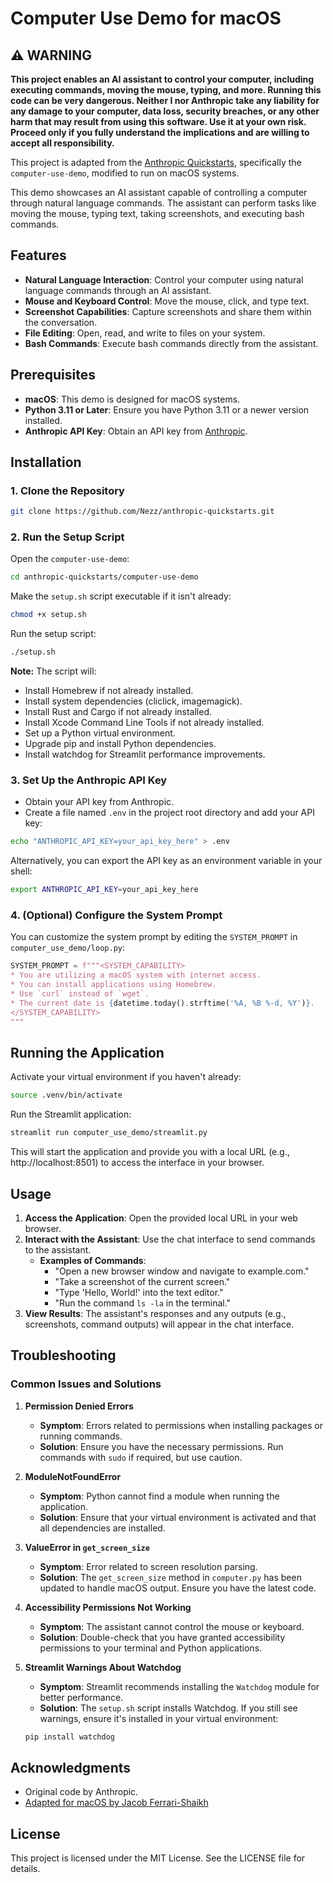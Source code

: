 # Computer Use Demo for macOS

## ⚠️ WARNING

**This project enables an AI assistant to control your computer, including executing commands, moving the mouse, typing, and more. Running this code can be very dangerous. Neither I nor Anthropic take any liability for any damage to your computer, data loss, security breaches, or any other harm that may result from using this software. Use it at your own risk. Proceed only if you fully understand the implications and are willing to accept all responsibility.**

This project is adapted from the [Anthropic Quickstarts](https://github.com/anthropics/anthropic-quickstarts), specifically the `computer-use-demo`, modified to run on macOS systems.

This demo showcases an AI assistant capable of controlling a computer through natural language commands. The assistant can perform tasks like moving the mouse, typing text, taking screenshots, and executing bash commands.

## Features

- **Natural Language Interaction**: Control your computer using natural language commands through an AI assistant.
- **Mouse and Keyboard Control**: Move the mouse, click, and type text.
- **Screenshot Capabilities**: Capture screenshots and share them within the conversation.
- **File Editing**: Open, read, and write to files on your system.
- **Bash Commands**: Execute bash commands directly from the assistant.

## Prerequisites

- **macOS**: This demo is designed for macOS systems.
- **Python 3.11 or Later**: Ensure you have Python 3.11 or a newer version installed.
- **Anthropic API Key**: Obtain an API key from [Anthropic](https://www.anthropic.com/).

## Installation

### 1. Clone the Repository

```bash
git clone https://github.com/Nezz/anthropic-quickstarts.git
```

### 2. Run the Setup Script

Open the `computer-use-demo`:
```bash
cd anthropic-quickstarts/computer-use-demo
```

Make the `setup.sh` script executable if it isn't already:
```bash
chmod +x setup.sh
```

Run the setup script:
```bash
./setup.sh
```

**Note:** The script will:
- Install Homebrew if not already installed.
- Install system dependencies (cliclick, imagemagick).
- Install Rust and Cargo if not already installed.
- Install Xcode Command Line Tools if not already installed.
- Set up a Python virtual environment.
- Upgrade pip and install Python dependencies.
- Install watchdog for Streamlit performance improvements.

### 3. Set Up the Anthropic API Key

- Obtain your API key from Anthropic.
- Create a file named `.env` in the project root directory and add your API key:

```bash
echo "ANTHROPIC_API_KEY=your_api_key_here" > .env
```

Alternatively, you can export the API key as an environment variable in your shell:

```bash
export ANTHROPIC_API_KEY=your_api_key_here
```

### 4. (Optional) Configure the System Prompt

You can customize the system prompt by editing the `SYSTEM_PROMPT` in `computer_use_demo/loop.py`:

```python
SYSTEM_PROMPT = f"""<SYSTEM_CAPABILITY>
* You are utilizing a macOS system with internet access.
* You can install applications using Homebrew.
* Use `curl` instead of `wget`.
* The current date is {datetime.today().strftime('%A, %B %-d, %Y')}.
</SYSTEM_CAPABILITY>
"""
```

## Running the Application

Activate your virtual environment if you haven't already:

```bash
source .venv/bin/activate
```

Run the Streamlit application:

```bash
streamlit run computer_use_demo/streamlit.py
```

This will start the application and provide you with a local URL (e.g., http://localhost:8501) to access the interface in your browser.

## Usage

1. **Access the Application**: Open the provided local URL in your web browser.
2. **Interact with the Assistant**: Use the chat interface to send commands to the assistant.
   - **Examples of Commands**:
     - "Open a new browser window and navigate to example.com."
     - "Take a screenshot of the current screen."
     - "Type 'Hello, World!' into the text editor."
     - "Run the command `ls -la` in the terminal."
3. **View Results**: The assistant's responses and any outputs (e.g., screenshots, command outputs) will appear in the chat interface.

## Troubleshooting

### Common Issues and Solutions

1. **Permission Denied Errors**
   - **Symptom**: Errors related to permissions when installing packages or running commands.
   - **Solution**: Ensure you have the necessary permissions. Run commands with `sudo` if required, but use caution.

2. **ModuleNotFoundError**
   - **Symptom**: Python cannot find a module when running the application.
   - **Solution**: Ensure that your virtual environment is activated and that all dependencies are installed.

3. **ValueError in `get_screen_size`**
   - **Symptom**: Error related to screen resolution parsing.
   - **Solution**: The `get_screen_size` method in `computer.py` has been updated to handle macOS output. Ensure you have the latest code.

4. **Accessibility Permissions Not Working**
   - **Symptom**: The assistant cannot control the mouse or keyboard.
   - **Solution**: Double-check that you have granted accessibility permissions to your terminal and Python applications.

5. **Streamlit Warnings About Watchdog**
   - **Symptom**: Streamlit recommends installing the `Watchdog` module for better performance.
   - **Solution**: The `setup.sh` script installs Watchdog. If you still see warnings, ensure it's installed in your virtual environment:

   ```bash
   pip install watchdog
   ```

## Acknowledgments

- Original code by Anthropic.
- [Adapted for macOS by Jacob Ferrari-Shaikh](https://github.com/newideas99/Anthropic-Computer-Use-MacOS)

## License

This project is licensed under the MIT License. See the LICENSE file for details.
